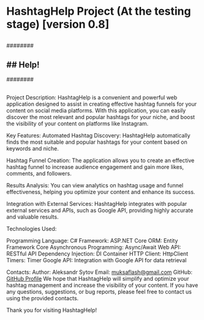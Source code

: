 # HashtagHelp Project (At the testing stage) [version 0.8]

 ##  ##
########
 ##  ##  Help!
########
 ##  ##

Project Description:
HashtagHelp is a convenient and powerful web application designed to assist in creating effective hashtag funnels for your content on social media platforms. With this application, you can easily discover the most relevant and popular hashtags for your niche, and boost the visibility of your content on platforms like Instagram.

Key Features:
Automated Hashtag Discovery: HashtagHelp automatically finds the most suitable and popular hashtags for your content based on keywords and niche.

Hashtag Funnel Creation: The application allows you to create an effective hashtag funnel to increase audience engagement and gain more likes, comments, and followers.

Results Analysis: You can view analytics on hashtag usage and funnel effectiveness, helping you optimize your content and enhance its success.

Integration with External Services: HashtagHelp integrates with popular external services and APIs, such as Google API, providing highly accurate and valuable results.

Technologies Used:

Programming Language: C#
Framework: ASP.NET Core
ORM: Entity Framework Core
Asynchronous Programming: Async/Await
Web API: RESTful API
Dependency Injection: DI Container
HTTP Client: HttpClient
Timers: Timer
Google API: Integration with Google API for data retrieval

Contacts:
Author: Aleksandr Sytov
Email: muksaflash@gmail.com
GitHub: [GitHub Profile](https://github.com/Muksaflash)
We hope that HashtagHelp will simplify and optimize your hashtag management and increase the visibility of your content. If you have any questions, suggestions, or bug reports, please feel free to contact us using the provided contacts.

Thank you for visiting HashtagHelp!
